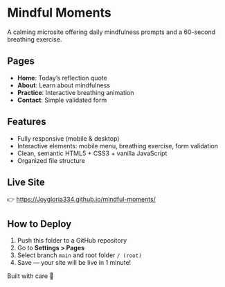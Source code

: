 # Mindful Moments

A calming microsite offering daily mindfulness prompts and a 60-second breathing exercise.

## Pages
- **Home**: Today’s reflection quote
- **About**: Learn about mindfulness
- **Practice**: Interactive breathing animation
- **Contact**: Simple validated form

## Features
- Fully responsive (mobile & desktop)
- Interactive elements: mobile menu, breathing exercise, form validation
- Clean, semantic HTML5 + CSS3 + vanilla JavaScript
- Organized file structure

## Live Site
👉 https://Joygloria334.github.io/mindful-moments/

## How to Deploy
1. Push this folder to a GitHub repository
2. Go to **Settings > Pages**
3. Select branch `main` and root folder `/ (root)`
4. Save — your site will be live in 1 minute!

Built with care 🌿